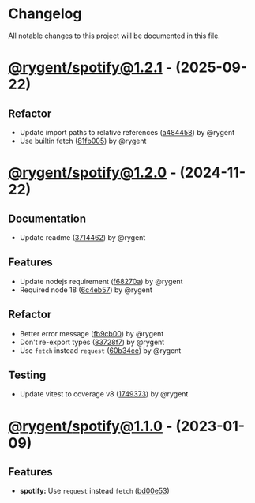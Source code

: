 # Changelog

All notable changes to this project will be documented in this file.

# [@rygent/spotify@1.2.1](https://github.com/rygent/utilities/compare/@rygent/spotify@1.2.0...@rygent/spotify@1.2.1) - (2025-09-22)

## Refactor

- Update import paths to relative references ([a484458](https://github.com/rygent/utilities/commit/a4844582a00b6cb6fad83a6bf31f8ae1b65befd8)) by @rygent
- Use builtin fetch ([81fb005](https://github.com/rygent/utilities/commit/81fb005b3ed2f682117fd162ce476799ed995024)) by @rygent

# [@rygent/spotify@1.2.0](https://github.com/rygent/utilities/compare/@rygent/spotify@1.1.1...@rygent/spotify@1.2.0) - (2024-11-22)

## Documentation

- Update readme ([3714462](https://github.com/rygent/utilities/commit/37144624b508f70f8387c8fbbb8c12fa3024a416)) by @rygent

## Features

- Update nodejs requirement ([f68270a](https://github.com/rygent/utilities/commit/f68270abe3fee1ee74f29c7f6f8c6a17a736b91b)) by @rygent
- Required node 18 ([6c4eb57](https://github.com/rygent/utilities/commit/6c4eb577e014d3ae18062cdb549f88b9be9de5b3)) by @rygent

## Refactor

- Better error message ([fb9cb00](https://github.com/rygent/utilities/commit/fb9cb00df3d34315eda74f0d71fd45fa1045cda6)) by @rygent
- Don't re-export types ([83728f7](https://github.com/rygent/utilities/commit/83728f7140940682b8b37bfebd778681d1dc2b8d)) by @rygent
- Use `fetch` instead `request` ([60b34ce](https://github.com/rygent/utilities/commit/60b34cee8ffd08f76be589da721ff9a205e12e2b)) by @rygent

## Testing

- Update vitest to coverage v8 ([1749373](https://github.com/rygent/utilities/commit/174937385bd488e2a11f8d4244a189b37f88d3ea)) by @rygent

# [@rygent/spotify@1.1.0](https://github.com/Rygent/Utilities/compare/@rygent/spotify@1.0.2...@rygent/spotify@1.1.0) - (2023-01-09)

## Features

- **spotify:** Use `request` instead `fetch` ([bd00e53](https://github.com/Rygent/Utilities/commit/bd00e53b67dc117eeec235798a569ee711e75cdb))

